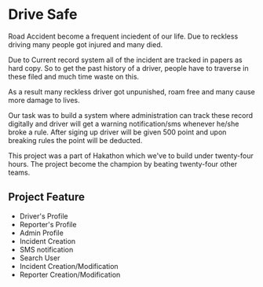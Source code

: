 # Drive Safe
Road Accident become a frequent inciedent of our life. Due to reckless driving many people got injured and many died.

Due to Current record system all of the incident are tracked in papers as hard copy. So to get the past history of a driver, people have to traverse in these filed and much time waste on this.

As a result many reckless driver got unpunished, roam free and many cause more damage to lives.

Our task was to build a system where administration can track these record digitally and driver will get a warning notification/sms whenever he/she broke a rule.
After siging up driver will be given 500 point and upon breaking rules the point will be deducted.

This project was a part of Hakathon which we've to build under twenty-four hours. The project become the champion by beating twenty-four other teams.

## Project Feature
- Driver's Profile
- Reporter's Profile
- Admin Profile
- Incident Creation
- SMS notification
- Search User
- Incident Creation/Modification
- Reporter Creation/Modification
